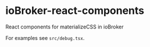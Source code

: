 # ioBroker-react-components
React components for materializeCSS in ioBroker

For examples see `src/debug.tsx`.